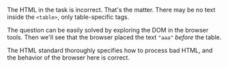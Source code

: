 The HTML in the task is incorrect. That's the matter. There may be no text inside the `<table>`, only table-specific tags.

The question can be easily solved by exploring the DOM in the browser tools. Then we'll see that the browser placed the text `"aaa"` *before* the table.

The HTML standard thoroughly specifies how to process bad HTML, and the behavior of the browser here is correct.
